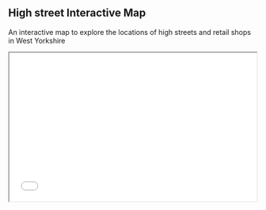 ## High street Interactive Map

An interactive map to explore the locations of high streets and retail shops in West Yorkshire

<iframe src="interactive_clust.html" height="300" width="500"></iframe>
